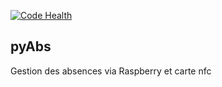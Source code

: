[![Code Health](https://landscape.io/github/lwalter86/pyAbs/master/landscape.svg?style=flat)](https://landscape.io/github/lwalter86/pyAbs/master)

pyAbs
---
Gestion des absences via Raspberry et carte nfc

